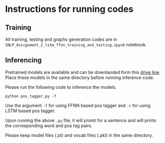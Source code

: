 
# Instructions for running codes
## Training
All training, testing and graphs generation codes are in `INLP_Assignment_2_lstm_ffnn_training_and_testing.ipynb` notebook.

## Inferencing
Pretrained models are available and can be downlaoded form this [drive line](https://drive.google.com/drive/folders/1WJk_LQbu8PyNzm-h7on0c558vPlWaXlE?usp=sharing). Place these models in the same directory before running inference code.

Please run the following code to inference the models.
```
python pos_tagger.py -f
```
Use the argument `-f` for using FFNN based pos tagger and `-r` for using LSTM based pos tagger.

Upon running the above `.py` file, it will promt for a sentence and will prints the corresponding word and pos tag pairs.

Please keep model files (.pt) and vocab files (.pkl) in the same directory.
